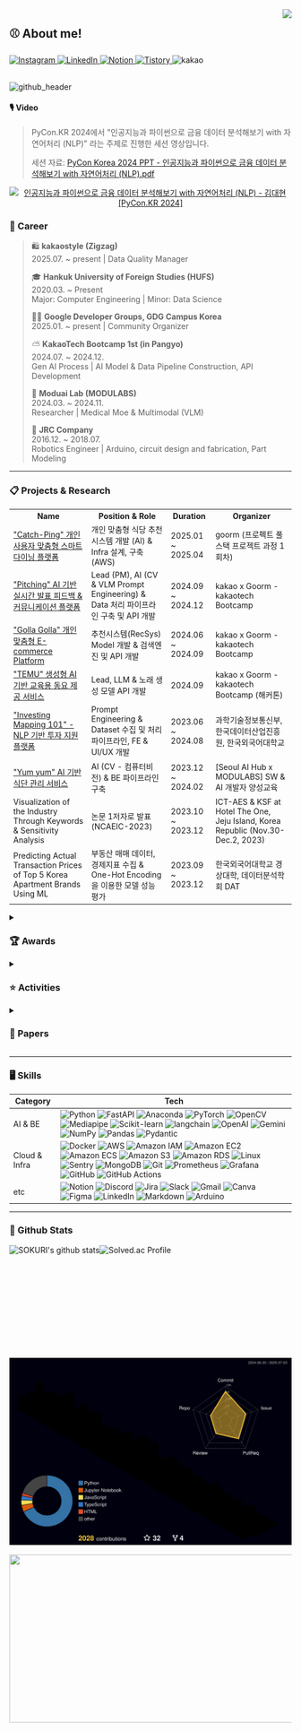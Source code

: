 <div align="right">
  <img src="https://komarev.com/ghpvc/?username=Daehyun-Bigbread&&style=flat-square" align="right"/>
</div>

<div align="left">
  
## ⚾ About me!

  <!-- 소셜 배지들 -->
  <a href="https://www.instagram.com/developer._.toby/" target="_blank">
    <img src="https://img.shields.io/badge/Instagram-%23000000?style=flat&logo=instagram&logoColor=white&color=dd2a7b" alt="Instagram" />
  </a>
  <a href="https://www.linkedin.com/in/daehyun-kim-b6336b291/">
    <img src="https://img.shields.io/badge/LinkedIn-%230077B5?style=flat&logo=linkedin&logoColor=white" alt="LinkedIn"/>
  </a>
  <a href="https://www.notion.so/bigbread-1129/Hello-I-m-Daehyun-ad5c33377ba74550b94293fd32c7c6d9?pvs=4">
    <img src="https://img.shields.io/badge/Notion-%23000000?style=flat&logo=notion&logoColor=white" alt="Notion" />
  </a>
  <a href="https://daehyun-bigbread.tistory.com">
    <img src="https://img.shields.io/badge/Tistory-ff5544?style=flat&logo=tistory&logoColor=white" alt="Tistory" />
  </a>
    <img src="https://img.shields.io/badge/kakao tech bootcamp-FEE500?style=flat&logo=kakao&logoColor=black" alt="kakao" height="21">
  <br />
  <br />
  
  <!-- 헤더 이미지 -->
  ![github_header](https://github.com/user-attachments/assets/189b1620-cdde-4092-b39d-7dafec277b36)


</div>

#### 🎙️ Video
> PyCon.KR 2024에서 "인공지능과 파이썬으로 금융 데이터 분석해보기 with 자연어처리 (NLP)" 라는 주제로 진행한 세션 영상입니다.
> 
> 세션 자료: [PyCon Korea 2024 PPT - 인공지능과 파이썬으로 금융 데이터 분석해보기 with 자연어처리 (NLP).pdf](https://github.com/user-attachments/files/18330301/PyCon.Korea.2024.PPT.-.with.NLP.pdf)


<div align="center">
  
  [![인공지능과 파이썬으로 금융 데이터 분석해보기 with 자연어처리 (NLP) - 김대현 [PyCon.KR 2024]](https://img.youtube.com/vi/pCO04CtCl6c/0.jpg)](https://www.youtube.com/watch?v=pCO04CtCl6c)

</div>

### 🌱 Career

> 🛍️ **kakaostyle (Zigzag)**  
> 2025.07. ~ present | Data Quality Manager
> 
> 🎓 **Hankuk University of Foreign Studies (HUFS)**  
> 2020.03. ~ Present  
> Major: Computer Engineering | Minor: Data Science  
>
> 🧑‍💻 **Google Developer Groups, GDG Campus Korea**  
> 2025.01. ~ present | Community Organizer
> 
> ⛅️ **KakaoTech Bootcamp 1st (in Pangyo)**  
> 2024.07. ~ 2024.12.  
> Gen AI Process | AI Model & Data Pipeline Construction, API Development
>
> 🐤 **Moduai Lab (MODULABS)**  
> 2024.03. ~ 2024.11.  
> Researcher | Medical Moe & Multimodal (VLM)
> 
> 🤖 **JRC Company**  
> 2016.12. ~ 2018.07.  
> Robotics Engineer | Arduino, circuit design and fabrication, Part Modeling
---

<div align="left">
    <h3>📋 Projects & Research</h3>
    <table>
        <tr>
            <th>Name</th>
            <th>Position & Role</th>
            <th>Duration</th>
            <th>Organizer</th>
        </tr>
        <tr>
          <td>
            <a href="https://github.com/Trinity-goorm" target="_blank">
              "Catch-Ping" 개인 사용자 맞춤형 스마트 다이닝 플랫폼
            </a>
          </td>
          <td>개인 맞춤형 식당 추천시스템 개발 (AI) & Infra 설계, 구축 (AWS)</td>
          <td>2025.01 ~ 2025.04</td>
          <td>goorm (프로펙트 풀스택 프로젝트 과정 1회차)</td>
        </tr>
        </tr>
        <tr>
          <td>
            <a href="https://github.com/KakaoTech-14-All-in-one-move" target="_blank">
              "Pitching" AI 기반 실시간 발표 피드백 & 커뮤니케이션 플랫폼
            </a>
          </td>
          <td>Lead (PM), AI (CV & VLM Prompt Engineering) & Data 처리 파이프라인 구축 및 API 개발</td>
          <td>2024.09 ~ 2024.12</td>
          <td>kakao x Goorm - kakaotech Bootcamp</td>
        </tr>
        <tr>
          <td>
            <a href="https://github.com/Kakaotech-18-Ecommerce" target="_blank">
              "Golla Golla" 개인 맞춤형 E-commerce Platform
            </a>
          </td>
          <td>추천시스템(RecSys) Model 개발 & 검색엔진 및 API 개발</td>
          <td>2024.06 ~ 2024.09</td>
          <td>kakao x Goorm - kakaotech Bootcamp</td>
        </tr>
        <tr>
          <td>
            <a href="https://github.com/Kakao-Groomton-MusicGen" target="_blank">
              "TEMU" 생성형 AI 기반 교육용 동요 제공 서비스
            </a>
          </td>
          <td>Lead, LLM & 노래 생성 모델 API 개발</td>
          <td>2024.09</td>
          <td>kakao x Goorm - kakaotech Bootcamp (해커톤)</td>
        </tr>
        <tr>
          <td>
            <a href="https://github.com/FindAlphaa/Mapping101" target="_blank">
              "Investing Mapping 101" - NLP 기반 투자 지원 플랫폼
            </a>
          </td>
          <td>Prompt Engineering & Dataset 수집 및 처리 파이프라인, FE & UI/UX 개발</td>
          <td>2023.06 ~ 2024.08</td>
          <td>과학기술정보통신부, 한국데이터산업진흥원, 한국외국어대학교</td>
        </tr>
        <tr>
          <td>
            <a href="https://github.com/Daehyun-Bigbread/yyamyyam" target="_blank">
              "Yum yum" AI 기반 식단 관리 서비스
            </a>
          </td>
          <td>AI (CV - 컴퓨터비전) & BE 파이프라인 구축</td>
          <td>2023.12 ~ 2024.02</td>
          <td>[Seoul AI Hub x MODULABS] SW & AI 개발자 양성교육</td>
        </tr>
        <tr>
          <td>Visualization of the Industry Through Keywords & Sensitivity Analysis</td>
          <td>논문 1저자로 발표 (NCAEIC-2023)</td>
          <td>2023.10 ~ 2023.12</td>
          <td>ICT-AES & KSF at Hotel The One, Jeju Island, Korea Republic (Nov.30-Dec.2, 2023)</td>
        </tr>
        <tr>
          <td>Predicting Actual Transaction Prices of Top 5 Korea Apartment Brands Using ML</td>
          <td>부동산 매매 데이터, 경제지표 수집 & One-Hot Encoding 을 이용한 모델 성능 평가</td>
          <td>2023.09 ~ 2023.12</td>
          <td>한국외국어대학교 경상대학, 데이터분석학회 DAT</td>
        </tr>
    </table>
</div>

<details>
  <summary><h3>🏆 Awards</h3></summary>
  <table>
    <thead>
      <tr>
        <th>Award</th>
        <th>Issued by</th>
        <th>Date</th>
        <th>Details/Location</th>
      </tr>
    </thead>
    <tbody>
      <tr>
        <td>2nd Award (최우수상)</td>
        <td>Kakaotech BootCamp [Kakao Corp. x Goorm]</td>
        <td>2024.12.13</td>
        <td>AWS 부하테스트 대회 토너먼트 </td>
      </tr>
      <tr>
        <td>Grand Award (대상)</td>
        <td>Seoul AI Hub X MODULABS (모두의연구소)</td>
        <td>2024.02.23</td>
        <td>2024 AI/SW Start-up Job Fair</td>
      </tr>
      <tr>
        <td>Best-paper Award (Best 논문상)</td>
        <td>NCAEIC-2023 (ICT-AES, KSF)</td>
        <td>2023.11.30 ~ 2023.12.02</td>
        <td>Hotel The One, Jeju Island, Korea. for "Investing Mapping 101: Visualization of the Industry through Keywords & Sensitivity Analysis"</td>
      </tr>
      <tr>
        <td>Excellence Award (우수상, 3rd)</td>
        <td>HUFS Summer Hackathon (GDSC HUFS & TAB, AI Education Center of HUFS(AI 교육원))</td>
        <td>2024.06.28 ~ 2024.06.29</td>
        <td>2024 HUFS Summer Hackathon</td>
      </tr>
      <tr>
        <td>Capstone Project Research Award (캡스톤 우수상)</td>
        <td>HUFS Data Analysis Academy (DAT), HUFS School of Economics and Business (한곡외국어대학교 경상대학)</td>
        <td>2023.12.11</td>
        <td>Capstone project research recognition</td>
      </tr>
      <tr>
        <td>Bronze Award (4th)</td>
        <td>International Robot Olympiad (IROC-국제로봇올림피아드 위원회)</td>
        <td>2017.08.05 ~ 2017.08.06</td>
        <td>DDC Convention Center, Daejeon, Korea</td>
      </tr>
      <tr>
        <td>Creative Concept Award</td>
        <td>The 4th Australian Robotics Challenge (Griffith University, Google Australia, Australia Robotics Association)</td>
        <td>2017.10.26 ~ 2017.10.27</td>
        <td>Griffith University Gold Coast Campus, Brisbane, Australia</td>
      </tr>
    </tbody>
  </table>

</details>

<details>
  <summary><h3> ⭐ Activities</h3></summary>
  <div align="center">
  <table>
    <thead>
      <tr>
        <th>Organization/Team</th>
        <th>Position</th>
        <th>Duration</th>
        <th>Key Activities/Contributions</th>
      </tr>
    </thead>
    <tbody>
      <tr>
        <td>Google Developers Group</td>
        <td>Organizer, Staff</td>
        <td>2024 ~ Present</td>
        <td>GDG Campus Korea Organizer (2025~), GopherCon Korea 2024 Organizer (GDG Golang Korea), Speaker Management</td>
      </tr>
      <tr>
        <td>PyCon 2024</td>
        <td>Speaker</td>
        <td>2024.10</td>
        <td>Topic: "Analyzing Financial Data with AI & Python using NLP"</td>
      </tr>
      <tr>
        <td>YOUTHCON'24</td>
        <td>Speaker</td>
        <td>2024.08</td>
        <td>Topic: "Growth from Reckless Challenges"</td>
      </tr>
      <tr>
        <td>ICT-Advanced Engineering Society (ICT-AES)</td>
        <td>Participant (Member)</td>
        <td>2023.12</td>
        <td>National Conference on Advanced Engineering and ICT-Convergence (NCAEIC-2023)</td>
      </tr>
      <tr>
        <td>SW/AI University Global Talent Training Program</td>
        <td>Participant</td>
        <td>2023.11</td>
        <td>Training programs in Nanyang Technical University, National University of Singapore, Hanoi University of Science and Technology</td>
      </tr>
      <tr>
        <td>DAT (Data Analysis Academy)</td>
        <td>ML Team Member</td>
        <td>2023.09 ~ 2023.12</td>
        <td>Capstone project: Predicting transaction prices of top 5 Korean apartment brands using ML</td>
      </tr>
      <tr>
        <td>Team FindAlpha</td>
        <td>Member</td>
        <td>2023.06 ~ 2023.08</td>
        <td>Deep learning NLP projects, participated in "Mapping 101 Service" development with Ministry of Science, ICT & Kdata</td>
      </tr>
      <tr>
        <td>Passion & Pioneer Academic Society of Computer Engineering (PnP)</td>
        <td>Organizer</td>
        <td>2020 ~ Present</td>
        <td> Cheif Operating Officer (2024.03 ~ present), Lead AI study team (2023 ~ 2024.02), AI & DS study (2020 ~ 2021)</td>
      </tr>
    </tbody>
  </table>

</details>

<details>
  <summary><h3>📝 Papers</h3></summary>

  - "Investing Mapping 101: Visualization of the Industry through Keywords & Sensitivity Analysis" - National Conference on Advanced Engineering and ICT-Convergence 2023 (NCAEIC-2023), organized by ICT-AES and KSF at Hotel The One, Jeju Island, Korea Republic (Nov. 30 - Dec. 2, 2023)
  - "Predicting Actual Transaction Prices of Top 5 Korea Apartment Brands Using ML" - Conference Capstone Project Presentation, organized by HUFS Data Analysis Academy DAT, HUFS School of Economics and Business (Dec. 07, 2023)

</details>

---

### 🖥️ Skills

   <table>
        <thead>
            <tr>
                <th>Category</th>
                <th>Tech</th>
            </tr>
        </thead>
        <tbody>
            <tr>
                <td>AI & BE</td>
                <td>
                    <img src="https://img.shields.io/badge/Python-3776AB?style=flat&logo=Python&logoColor=white" alt="Python">
                    <img src="https://img.shields.io/badge/FastAPI-009688?style=flat&logo=FastAPI&logoColor=white" alt="FastAPI">
                    <img src="https://img.shields.io/badge/Anaconda-44A833?style=flat&logo=Anaconda&logoColor=white" alt="Anaconda">
                    <img src="https://img.shields.io/badge/PyTorch-EE4C2C?style=flat&logo=PyTorch&logoColor=white" alt="PyTorch">
                    <img src="https://img.shields.io/badge/OpenCV-5C3EE8?style=flat&logo=OpenCV&logoColor=white" alt="OpenCV">
                    <img src="https://img.shields.io/badge/Mediapipe-0085CA?style=flat&logo=Mediapipe&logoColor=white" alt="Mediapipe">
                    <img src="https://img.shields.io/badge/Scikit--learn-F7931E?style=flat&logo=scikit-learn&logoColor=white" alt="Scikit-learn">
                    <img src="https://img.shields.io/badge/Langchain-1C3C3C?style=flat&logo=langchain&logoColor=white" alt="langchain">
                    <img src="https://img.shields.io/badge/OpenAI-412991?style=flat&logo=OpenAI&logoColor=white" alt="OpenAI">
                   <img src="https://img.shields.io/badge/Gemini-8E75B2?style=flat&logo=googlegemini&logoColor=white" alt="Gemini">
                    <img src="https://img.shields.io/badge/NumPy-013243?style=flat&logo=NumPy&logoColor=white" alt="NumPy">
                    <img src="https://img.shields.io/badge/Pandas-150458?style=flat&logo=Pandas&logoColor=white" alt="Pandas">
                    <img src="https://img.shields.io/badge/Pydantic-FFE873?style=flat&logo=Pydantic&logoColor=black" alt="Pydantic">
                </td>
            </tr>
            <tr>
                <td>Cloud & Infra</td>
                <td>
                    <img src="https://img.shields.io/badge/Docker-2496ED?style=flat&logo=Docker&logoColor=white" alt="Docker">
                    <img src="https://img.shields.io/badge/AWS-232F3E?style=flat&logo=amazonwebservices&logoColor=white" alt="AWS">
                    <img src="https://img.shields.io/badge/Amazon%20IAM-DD344C?style=flat&logo=amazoniam&logoColor=white" alt="Amazon IAM">
                    <img src="https://img.shields.io/badge/Amazon%20EC2-FF9900?style=flat&logo=AmazonEC2&logoColor=white" alt="Amazon EC2">
                    <img src="https://img.shields.io/badge/Amazon%20ECS-FF9900?style=flat&logo=AmazonECS&logoColor=white" alt="Amazon ECS">
                    <img src="https://img.shields.io/badge/Amazon%20S3-569A31?style=flat&logo=AmazonS3&logoColor=white" alt="Amazon S3">
                    <img src="https://img.shields.io/badge/Amazon%20RDS-527FFF?style=flat&logo=AmazonRDS&logoColor=white" alt="Amazon RDS">
                    <img src="https://img.shields.io/badge/Linux-FCC624?style=flat&logo=Linux&logoColor=black" alt="Linux">
                    <img src="https://img.shields.io/badge/Sentry-FF6500?style=flat&logo=Sentry&logoColor=white" alt="Sentry">
                    <img src="https://img.shields.io/badge/MongoDB-47A248?style=flat&logo=MongoDB&logoColor=white" alt="MongoDB">
                    <img src="https://img.shields.io/badge/Git-F05032?style=flat&logo=Git&logoColor=white" alt="Git">
                    <img src="https://img.shields.io/badge/Prometheus-E6522C?style=flat&logo=Prometheus&logoColor=white" alt="Prometheus">
                    <img src="https://img.shields.io/badge/Grafana-F46800?style=flat&logo=Grafana&logoColor=white" alt="Grafana">
                    <img src="https://img.shields.io/badge/GitHub-181717?style=flat&logo=GitHub&logoColor=white" alt="GitHub">
                    <img src="https://img.shields.io/badge/GitHub%20Actions-2088FF?style=flat&logo=githubactions&logoColor=white" alt="GitHub Actions">
                </td>
            </tr>
            <tr>
                <td>etc</td>
                <td>
                    <img src="https://img.shields.io/badge/Notion-000000?style=flat&logo=Notion&logoColor=white" alt="Notion">
                    <img src="https://img.shields.io/badge/Discord-5865F2?style=flat&logo=Discord&logoColor=white" alt="Discord">
                    <img src="https://img.shields.io/badge/Jira-0052CC?style=flat&logo=Jira&logoColor=white" alt="Jira">
                    <img src="https://img.shields.io/badge/Slack-4A154B?style=flat&logo=Slack&logoColor=white" alt="Slack">
                    <img src="https://img.shields.io/badge/Gmail-D14836?style=flat&logo=Gmail&logoColor=white" alt="Gmail">
                    <img src="https://img.shields.io/badge/canva-00C4CC?style=flat&logo=Canva&logoColor=white" alt="Canva">
                    <img src="https://img.shields.io/badge/Figma-F24E1E?style=flat&logo=Figma&logoColor=white" alt="Figma">
                    <img src="https://img.shields.io/badge/LinkedIn-0077B5?style=flat&logo=LinkedIn&logoColor=white" alt="LinkedIn">
                    <img src="https://img.shields.io/badge/Markdown-000000?style=flat&logo=Markdown&logoColor=white" alt="Markdown">
                    <img src="https://img.shields.io/badge/Arduino-00979D?style=flat&logo=Arduino&logoColor=white" alt="Arduino">
                </td>
            </tr>
        </tbody>
    </table>


---

### 🌱 Github Stats  

<div align="center">
  <div style="display: flex;">
    <img align="center" style="height:170px" src="https://github-readme-stats.vercel.app/api?username=Daehyun-Bigbread&show_icons=true&include_all_commits=true&theme=nord&hide_border=true" alt="SOKURI's github stats" />
    <img align="center" style="height:170px" src="http://mazassumnida.wtf/api/v2/generate_badge?boj=kdh1834" alt="Solved.ac Profile" />
  </div>
</div>
<br />

![](./profile-3d-contrib/profile-night-rainbow.svg)

<div align="center">
  <div style="display: flex, height:180px">
    <a href="https://github.com/devxb/gitanimals">
    <img
      src="https://render.gitanimals.org/farms/Daehyun-Bigbread"
      width="1000"
      height="300"
    />
    </a>
  </div>
</div>

<!--

**Daehyun-Bigbread/Daehyun-Bigbread** is a ✨ _special_ ✨ repository because its `README.md` (this file) appears on your GitHub profile.


Here are some ideas to get you started:

- 🔭 I’m currently working on ...
- 🌱 I’m currently learning ...
- 👯 I’m looking to collaborate on ...
- 🤔 I’m looking for help with ...
- 💬 Ask me about ...
- 📫 How to reach me: ...
- 😄 Pronouns: ...
- ⚡ Fun fact: ...
-->
